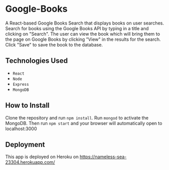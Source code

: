 # Google-Books
A React-based Google Books Search that displays books on user searches. 
Search for books using the Google Books API by typing in a title and clicking on "Search".
The user can view the book which will bring them to the page on Google Books by clicking "View" in the results for the search.
Click "Save" to save the book to the database.

## Technologies Used
* `React`
* `Node`
* `Express`
* `MongoDB`

## How to Install
Clone the repository and run `npm install`. Run `mongod` to activate the MongoDB. Then run `npm start` and your browser will automatically open to localhost:3000

## Deployment
This app is deployed on Heroku on https://nameless-sea-23304.herokuapp.com/
